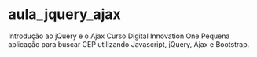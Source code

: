 # aula_jquery_ajax
Introdução ao jQuery e o Ajax Curso Digital Innovation One
Pequena aplicação para buscar CEP utilizando Javascript, jQuery, Ajax e Bootstrap.
